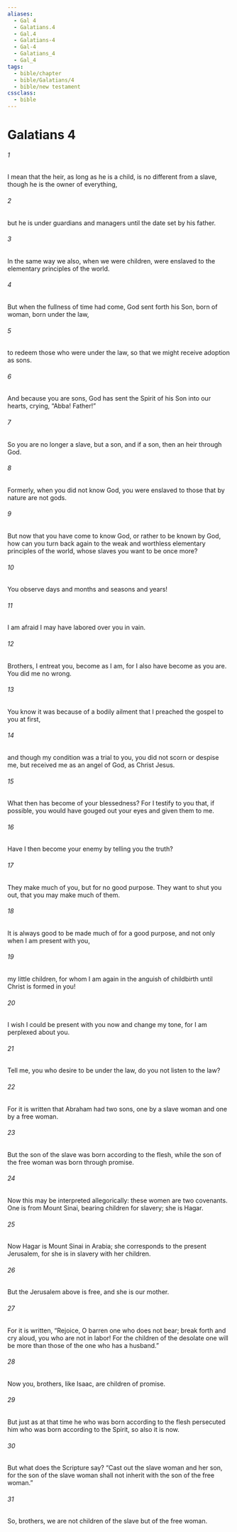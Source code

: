 ```yaml
---
aliases:
  - Gal 4
  - Galatians.4
  - Gal.4
  - Galatians-4
  - Gal-4
  - Galatians_4
  - Gal_4
tags:
  - bible/chapter
  - bible/Galatians/4
  - bible/new testament
cssclass:
  - bible
---
```


# Galatians 4

###### 1
I mean that the heir, as long as he is a child, is no different from a slave, though he is the owner of everything,
###### 2
but he is under guardians and managers until the date set by his father.
###### 3
In the same way we also, when we were children, were enslaved to the elementary principles of the world.
###### 4
But when the fullness of time had come, God sent forth his Son, born of woman, born under the law,
###### 5
to redeem those who were under the law, so that we might receive adoption as sons.
###### 6
And because you are sons, God has sent the Spirit of his Son into our hearts, crying, “Abba! Father!”
###### 7
So you are no longer a slave, but a son, and if a son, then an heir through God.
###### 8
Formerly, when you did not know God, you were enslaved to those that by nature are not gods.
###### 9
But now that you have come to know God, or rather to be known by God, how can you turn back again to the weak and worthless elementary principles of the world, whose slaves you want to be once more?
###### 10
You observe days and months and seasons and years!
###### 11
I am afraid I may have labored over you in vain.
###### 12
Brothers, I entreat you, become as I am, for I also have become as you are. You did me no wrong.
###### 13
You know it was because of a bodily ailment that I preached the gospel to you at first,
###### 14
and though my condition was a trial to you, you did not scorn or despise me, but received me as an angel of God, as Christ Jesus.
###### 15
What then has become of your blessedness? For I testify to you that, if possible, you would have gouged out your eyes and given them to me.
###### 16
Have I then become your enemy by telling you the truth?
###### 17
They make much of you, but for no good purpose. They want to shut you out, that you may make much of them.
###### 18
It is always good to be made much of for a good purpose, and not only when I am present with you,
###### 19
my little children, for whom I am again in the anguish of childbirth until Christ is formed in you!
###### 20
I wish I could be present with you now and change my tone, for I am perplexed about you.
###### 21
Tell me, you who desire to be under the law, do you not listen to the law?
###### 22
For it is written that Abraham had two sons, one by a slave woman and one by a free woman.
###### 23
But the son of the slave was born according to the flesh, while the son of the free woman was born through promise.
###### 24
Now this may be interpreted allegorically: these women are two covenants. One is from Mount Sinai, bearing children for slavery; she is Hagar.
###### 25
Now Hagar is Mount Sinai in Arabia; she corresponds to the present Jerusalem, for she is in slavery with her children.
###### 26
But the Jerusalem above is free, and she is our mother.
###### 27
For it is written, “Rejoice, O barren one who does not bear; break forth and cry aloud, you who are not in labor! For the children of the desolate one will be more than those of the one who has a husband.”
###### 28
Now you, brothers, like Isaac, are children of promise.
###### 29
But just as at that time he who was born according to the flesh persecuted him who was born according to the Spirit, so also it is now.
###### 30
But what does the Scripture say? “Cast out the slave woman and her son, for the son of the slave woman shall not inherit with the son of the free woman.”
###### 31
So, brothers, we are not children of the slave but of the free woman.


